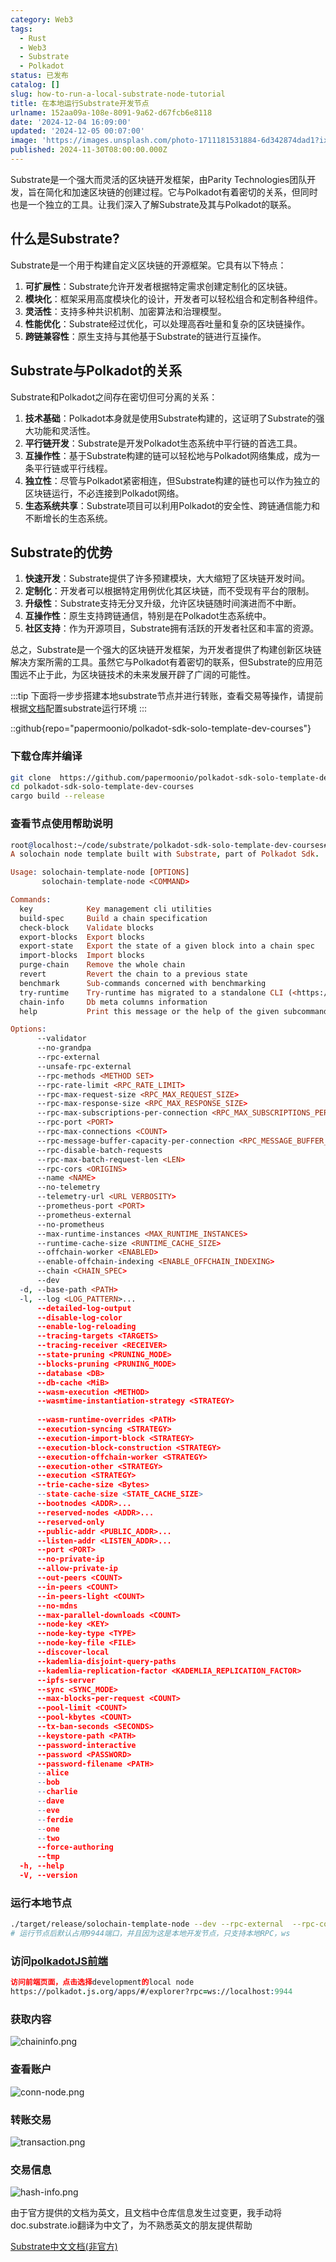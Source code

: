 ```yaml
---
category: Web3
tags:
  - Rust
  - Web3
  - Substrate
  - Polkadot
status: 已发布
catalog: []
slug: how-to-run-a-local-substrate-node-tutorial
title: 在本地运行Substrate开发节点
urlname: 152aa09a-108e-8091-9a62-d67fcb6e8118
date: '2024-12-04 16:09:00'
updated: '2024-12-05 00:07:00'
image: 'https://images.unsplash.com/photo-1711181531884-6d342874dad1?ixlib=rb-4.0.3&q=85&fm=jpg&crop=entropy&cs=srgb'
published: 2024-11-30T08:00:00.000Z
---
```


Substrate是一个强大而灵活的区块链开发框架，由Parity Technologies团队开发，旨在简化和加速区块链的创建过程。它与Polkadot有着密切的关系，但同时也是一个独立的工具。让我们深入了解Substrate及其与Polkadot的联系。


## 什么是Substrate?


Substrate是一个用于构建自定义区块链的开源框架。它具有以下特点：

1. **可扩展性**：Substrate允许开发者根据特定需求创建定制化的区块链。
2. **模块化**：框架采用高度模块化的设计，开发者可以轻松组合和定制各种组件。
3. **灵活性**：支持多种共识机制、加密算法和治理模型。
4. **性能优化**：Substrate经过优化，可以处理高吞吐量和复杂的区块链操作。
5. **跨链兼容性**：原生支持与其他基于Substrate的链进行互操作。

## Substrate与Polkadot的关系


Substrate和Polkadot之间存在密切但可分离的关系：

1. **技术基础**：Polkadot本身就是使用Substrate构建的，这证明了Substrate的强大功能和灵活性。
2. **平行链开发**：Substrate是开发Polkadot生态系统中平行链的首选工具。
3. **互操作性**：基于Substrate构建的链可以轻松地与Polkadot网络集成，成为一条平行链或平行线程。
4. **独立性**：尽管与Polkadot紧密相连，但Substrate构建的链也可以作为独立的区块链运行，不必连接到Polkadot网络。
5. **生态系统共享**：Substrate项目可以利用Polkadot的安全性、跨链通信能力和不断增长的生态系统。

## Substrate的优势

1. **快速开发**：Substrate提供了许多预建模块，大大缩短了区块链开发时间。
2. **定制化**：开发者可以根据特定用例优化其区块链，而不受现有平台的限制。
3. **升级性**：Substrate支持无分叉升级，允许区块链随时间演进而不中断。
4. **互操作性**：原生支持跨链通信，特别是在Polkadot生态系统中。
5. **社区支持**：作为开源项目，Substrate拥有活跃的开发者社区和丰富的资源。

总之，Substrate是一个强大的区块链开发框架，为开发者提供了构建创新区块链解决方案所需的工具。虽然它与Polkadot有着密切的联系，但Substrate的应用范围远不止于此，为区块链技术的未来发展开辟了广阔的可能性。


:::tip
下面将一步步搭建本地substrate节点并进行转账，查看交易等操作，请提前根据[文档](https://substrate-docs.pages.dev/en/install/macos/?mode=light)配置substrate运行环境
:::


::github{repo="papermoonio/polkadot-sdk-solo-template-dev-courses"}


### 下载仓库并编译


```bash
git clone  https://github.com/papermoonio/polkadot-sdk-solo-template-dev-courses 
cd polkadot-sdk-solo-template-dev-courses
cargo build --release
```


### 查看节点使用帮助说明


```prolog
root@localhost:~/code/substrate/polkadot-sdk-solo-template-dev-courses# ./target/release/solochain-template-node -h
A solochain node template built with Substrate, part of Polkadot Sdk.

Usage: solochain-template-node [OPTIONS]
       solochain-template-node <COMMAND>

Commands:
  key            Key management cli utilities
  build-spec     Build a chain specification
  check-block    Validate blocks
  export-blocks  Export blocks
  export-state   Export the state of a given block into a chain spec
  import-blocks  Import blocks
  purge-chain    Remove the whole chain
  revert         Revert the chain to a previous state
  benchmark      Sub-commands concerned with benchmarking
  try-runtime    Try-runtime has migrated to a standalone CLI (<https://github.com/paritytech/try-runtime-cli>). The subcommand exists as a stub and deprecation notice. It will be removed entirely some time after January 2024
  chain-info     Db meta columns information
  help           Print this message or the help of the given subcommand(s)

Options:
      --validator                                                                                Enable validator mode
      --no-grandpa                                                                               Disable GRANDPA
      --rpc-external                                                                             Listen to all RPC interfaces (default: local)
      --unsafe-rpc-external                                                                      Listen to all RPC interfaces
      --rpc-methods <METHOD SET>                                                                 RPC methods to expose. [default: auto] [possible values: auto, safe, unsafe]
      --rpc-rate-limit <RPC_RATE_LIMIT>                                                          RPC rate limiting (calls/minute) for each connection
      --rpc-max-request-size <RPC_MAX_REQUEST_SIZE>                                              Set the maximum RPC request payload size for both HTTP and WS in megabytes [default: 15]
      --rpc-max-response-size <RPC_MAX_RESPONSE_SIZE>                                            Set the maximum RPC response payload size for both HTTP and WS in megabytes [default: 15]
      --rpc-max-subscriptions-per-connection <RPC_MAX_SUBSCRIPTIONS_PER_CONNECTION>              Set the maximum concurrent subscriptions per connection [default: 1024]
      --rpc-port <PORT>                                                                          Specify JSON-RPC server TCP port
      --rpc-max-connections <COUNT>                                                              Maximum number of RPC server connections [default: 100]
      --rpc-message-buffer-capacity-per-connection <RPC_MESSAGE_BUFFER_CAPACITY_PER_CONNECTION>  The number of messages the RPC server is allowed to keep in memory [default: 64]
      --rpc-disable-batch-requests                                                               Disable RPC batch requests
      --rpc-max-batch-request-len <LEN>                                                          Limit the max length per RPC batch request
      --rpc-cors <ORIGINS>                                                                       Specify browser *origins* allowed to access the HTTP & WS RPC servers
      --name <NAME>                                                                              The human-readable name for this node
      --no-telemetry                                                                             Disable connecting to the Substrate telemetry server
      --telemetry-url <URL VERBOSITY>                                                            The URL of the telemetry server to connect to
      --prometheus-port <PORT>                                                                   Specify Prometheus exporter TCP Port
      --prometheus-external                                                                      Expose Prometheus exporter on all interfaces
      --no-prometheus                                                                            Do not expose a Prometheus exporter endpoint
      --max-runtime-instances <MAX_RUNTIME_INSTANCES>                                            The size of the instances cache for each runtime [max: 32] [default: 8]
      --runtime-cache-size <RUNTIME_CACHE_SIZE>                                                  Maximum number of different runtimes that can be cached [default: 2]
      --offchain-worker <ENABLED>                                                                Execute offchain workers on every block [default: when-authority] [possible values: always, never, when-authority]
      --enable-offchain-indexing <ENABLE_OFFCHAIN_INDEXING>                                      Enable offchain indexing API [default: false] [possible values: true, false]
      --chain <CHAIN_SPEC>                                                                       Specify the chain specification
      --dev                                                                                      Specify the development chain
  -d, --base-path <PATH>                                                                         Specify custom base path
  -l, --log <LOG_PATTERN>...                                                                     Sets a custom logging filter (syntax: `<target>=<level>`)
      --detailed-log-output                                                                      Enable detailed log output
      --disable-log-color                                                                        Disable log color output
      --enable-log-reloading                                                                     Enable feature to dynamically update and reload the log filter
      --tracing-targets <TARGETS>                                                                Sets a custom profiling filter
      --tracing-receiver <RECEIVER>                                                              Receiver to process tracing messages [default: log] [possible values: log]
      --state-pruning <PRUNING_MODE>                                                             Specify the state pruning mode
      --blocks-pruning <PRUNING_MODE>                                                            Specify the blocks pruning mode [default: archive-canonical]
      --database <DB>                                                                            Select database backend to use [possible values: rocksdb, paritydb, auto, paritydb-experimental]
      --db-cache <MiB>                                                                           Limit the memory the database cache can use
      --wasm-execution <METHOD>                                                                  Method for executing Wasm runtime code [default: compiled] [possible values: interpreted-i-know-what-i-do, compiled]
      --wasmtime-instantiation-strategy <STRATEGY>                                               The WASM instantiation method to use [default: pooling-copy-on-write] [possible values: pooling-copy-on-write, recreate-instance-copy-on-write, pooling,
                                                                                                 recreate-instance]
      --wasm-runtime-overrides <PATH>                                                            Specify the path where local WASM runtimes are stored
      --execution-syncing <STRATEGY>                                                             Runtime execution strategy for importing blocks during initial sync [possible values: native, wasm, both, native-else-wasm]
      --execution-import-block <STRATEGY>                                                        Runtime execution strategy for general block import (including locally authored blocks) [possible values: native, wasm, both, native-else-wasm]
      --execution-block-construction <STRATEGY>                                                  Runtime execution strategy for constructing blocks [possible values: native, wasm, both, native-else-wasm]
      --execution-offchain-worker <STRATEGY>                                                     Runtime execution strategy for offchain workers [possible values: native, wasm, both, native-else-wasm]
      --execution-other <STRATEGY>                                                               Runtime execution strategy when not syncing, importing or constructing blocks [possible values: native, wasm, both, native-else-wasm]
      --execution <STRATEGY>                                                                     The execution strategy that should be used by all execution contexts [possible values: native, wasm, both, native-else-wasm]
      --trie-cache-size <Bytes>                                                                  Specify the state cache size [default: 67108864]
      --state-cache-size <STATE_CACHE_SIZE>                                                      DEPRECATED: switch to `--trie-cache-size`
      --bootnodes <ADDR>...                                                                      Specify a list of bootnodes
      --reserved-nodes <ADDR>...                                                                 Specify a list of reserved node addresses
      --reserved-only                                                                            Whether to only synchronize the chain with reserved nodes
      --public-addr <PUBLIC_ADDR>...                                                             Public address that other nodes will use to connect to this node
      --listen-addr <LISTEN_ADDR>...                                                             Listen on this multiaddress
      --port <PORT>                                                                              Specify p2p protocol TCP port
      --no-private-ip                                                                            Always forbid connecting to private IPv4/IPv6 addresses
      --allow-private-ip                                                                         Always accept connecting to private IPv4/IPv6 addresses
      --out-peers <COUNT>                                                                        Number of outgoing connections we're trying to maintain [default: 8]
      --in-peers <COUNT>                                                                         Maximum number of inbound full nodes peers [default: 32]
      --in-peers-light <COUNT>                                                                   Maximum number of inbound light nodes peers [default: 100]
      --no-mdns                                                                                  Disable mDNS discovery (default: true)
      --max-parallel-downloads <COUNT>                                                           Maximum number of peers from which to ask for the same blocks in parallel [default: 5]
      --node-key <KEY>                                                                           Secret key to use for p2p networking
      --node-key-type <TYPE>                                                                     Crypto primitive to use for p2p networking [default: ed25519] [possible values: ed25519]
      --node-key-file <FILE>                                                                     File from which to read the node's secret key to use for p2p networking
      --discover-local                                                                           Enable peer discovery on local networks
      --kademlia-disjoint-query-paths                                                            Require iterative Kademlia DHT queries to use disjoint paths
      --kademlia-replication-factor <KADEMLIA_REPLICATION_FACTOR>                                Kademlia replication factor [default: 20]
      --ipfs-server                                                                              Join the IPFS network and serve transactions over bitswap protocol
      --sync <SYNC_MODE>                                                                         Blockchain syncing mode. [default: full] [possible values: full, fast, fast-unsafe, warp]
      --max-blocks-per-request <COUNT>                                                           Maximum number of blocks per request [default: 64]
      --pool-limit <COUNT>                                                                       Maximum number of transactions in the transaction pool [default: 8192]
      --pool-kbytes <COUNT>                                                                      Maximum number of kilobytes of all transactions stored in the pool [default: 20480]
      --tx-ban-seconds <SECONDS>                                                                 How long a transaction is banned for
      --keystore-path <PATH>                                                                     Specify custom keystore path
      --password-interactive                                                                     Use interactive shell for entering the password used by the keystore
      --password <PASSWORD>                                                                      Password used by the keystore
      --password-filename <PATH>                                                                 File that contains the password used by the keystore
      --alice                                                                                    Shortcut for `--name Alice --validator`
      --bob                                                                                      Shortcut for `--name Bob --validator`
      --charlie                                                                                  Shortcut for `--name Charlie --validator`
      --dave                                                                                     Shortcut for `--name Dave --validator`
      --eve                                                                                      Shortcut for `--name Eve --validator`
      --ferdie                                                                                   Shortcut for `--name Ferdie --validator`
      --one                                                                                      Shortcut for `--name One --validator`
      --two                                                                                      Shortcut for `--name Two --validator`
      --force-authoring                                                                          Enable authoring even when offline
      --tmp                                                                                      Run a temporary node
  -h, --help                                                                                     Print help (see more with '--help')
  -V, --version                                                                                  Print version
```


### 运行本地节点


```bash
./target/release/solochain-template-node --dev --rpc-external  --rpc-cors all
# 运行节点后默认占用9944端口，并且因为这是本地开发节点，只支持本地RPC，ws
```


### 访问[polkadotJS前端](https://polkadot.js.org/apps/#/explorer?rpc=ws://localhost:9944)


```prolog
访问前端页面，点击选择development的local node
https://polkadot.js.org/apps/#/explorer?rpc=ws://localhost:9944
```


### 获取内容


![chaininfo.png](https://prod-files-secure.s3.us-west-2.amazonaws.com/5d24fe63-e567-4804-86f9-9fdc62e13082/89be5adf-5619-4306-be75-45b425e3c446/chaininfo.png?X-Amz-Algorithm=AWS4-HMAC-SHA256&X-Amz-Content-Sha256=UNSIGNED-PAYLOAD&X-Amz-Credential=ASIAZI2LB466TVHJY76W%2F20250412%2Fus-west-2%2Fs3%2Faws4_request&X-Amz-Date=20250412T053611Z&X-Amz-Expires=3600&X-Amz-Security-Token=IQoJb3JpZ2luX2VjEFUaCXVzLXdlc3QtMiJHMEUCIQCkH0SRT64F1QMm3xN9EJFinldKV0qb6oDqjdsa1OGV4gIgOo%2Fhb7gMjCcLJsjrBvf0%2FMRDVrw2s0L4Vr2EdiEiDEwqiAQIzv%2F%2F%2F%2F%2F%2F%2F%2F%2F%2FARAAGgw2Mzc0MjMxODM4MDUiDDImGFENHIAgYZr6MCrcA25E6xQ%2Fn6OR%2FJeDQVjoBPLXHLOYJc0JHasRnWGcO69Jz%2B9wtvnnXPiunyMPcywfOsmf5BM3wWuvxkGACWJKDEIdeyWBZTONGd7DHWWochV0uEgMfG513nFRmLJ5wILi2qMqSPEoW6bZCyN4yy4ZuwxCs%2BQF51jSIQ%2BT1J2DZ0ins2YScFsyuqqT5TDFIZeHNbcGXPNtBWpbRsQZWxJAPPpw1c1jgWGLdFlj2SQzKV07HdTYikLHPpidrvNgO3X%2B%2BNRHBC4udRTNUoDjXqhJavRYkgnIRmSQa0xROqJJo699gHqbfS2QjS5IH5No4T%2BtYhlPQwY3Z2WTZBhSChYmO6yBWn7fDnLnhJotezXxFqnCBeK85ItA3ZOtKv0ipNFs9ZTcxwjmZ1roqRbvE0Uw7ITrZyOAL9M94A2ZFyALhAaStOQuC4ucSEbEtJYa96FCASREnt91xwqUp0IpLtNVXZXr%2B%2BGZJDrTy4dPjdGcel2DPbXfG5%2BTlq9N3zT%2FPL8kQPpPKysaPQbJlrP%2BN0drSGotdaaooebH9px6nkonO1PNNWqEguAE2GgDuglQsadY45CrGDb9aepP4ElTcQDZAmYFBn1tmVKnRR8xgfbk2VSZJywDP6UP%2Bk6HQkVGMITr578GOqUBPL2GPY04P50jpygZozOexLO59G6QFS74fLjQzpQ%2FWiHoUA5%2BsuILWL5vkrAvy7P6tWhAYaqRHeYnyTBvMRc4wmkySmRSkuLDc1mdQIdANvyI6djwCHip%2Bp5EXY%2BBMTAAWVP4AXm%2Ff15wwM%2F1y8zXoio0EMbVx%2BoXR36wsG77F%2BBW8xAtCkRRt4SQdYPTsER3xeSIoBMbcqH9lMthm0y%2Ft%2FhwkHWN&X-Amz-Signature=dc3254c0564a8c1401c5bb8aadf58f9677e453c0ce010465f2f3df7f33ce8c7c&X-Amz-SignedHeaders=host&x-id=GetObject)


### 查看账户


![conn-node.png](https://prod-files-secure.s3.us-west-2.amazonaws.com/5d24fe63-e567-4804-86f9-9fdc62e13082/05964f92-c6d8-42d1-b4a1-b3a852295683/conn-node.png?X-Amz-Algorithm=AWS4-HMAC-SHA256&X-Amz-Content-Sha256=UNSIGNED-PAYLOAD&X-Amz-Credential=ASIAZI2LB466TVHJY76W%2F20250412%2Fus-west-2%2Fs3%2Faws4_request&X-Amz-Date=20250412T053611Z&X-Amz-Expires=3600&X-Amz-Security-Token=IQoJb3JpZ2luX2VjEFUaCXVzLXdlc3QtMiJHMEUCIQCkH0SRT64F1QMm3xN9EJFinldKV0qb6oDqjdsa1OGV4gIgOo%2Fhb7gMjCcLJsjrBvf0%2FMRDVrw2s0L4Vr2EdiEiDEwqiAQIzv%2F%2F%2F%2F%2F%2F%2F%2F%2F%2FARAAGgw2Mzc0MjMxODM4MDUiDDImGFENHIAgYZr6MCrcA25E6xQ%2Fn6OR%2FJeDQVjoBPLXHLOYJc0JHasRnWGcO69Jz%2B9wtvnnXPiunyMPcywfOsmf5BM3wWuvxkGACWJKDEIdeyWBZTONGd7DHWWochV0uEgMfG513nFRmLJ5wILi2qMqSPEoW6bZCyN4yy4ZuwxCs%2BQF51jSIQ%2BT1J2DZ0ins2YScFsyuqqT5TDFIZeHNbcGXPNtBWpbRsQZWxJAPPpw1c1jgWGLdFlj2SQzKV07HdTYikLHPpidrvNgO3X%2B%2BNRHBC4udRTNUoDjXqhJavRYkgnIRmSQa0xROqJJo699gHqbfS2QjS5IH5No4T%2BtYhlPQwY3Z2WTZBhSChYmO6yBWn7fDnLnhJotezXxFqnCBeK85ItA3ZOtKv0ipNFs9ZTcxwjmZ1roqRbvE0Uw7ITrZyOAL9M94A2ZFyALhAaStOQuC4ucSEbEtJYa96FCASREnt91xwqUp0IpLtNVXZXr%2B%2BGZJDrTy4dPjdGcel2DPbXfG5%2BTlq9N3zT%2FPL8kQPpPKysaPQbJlrP%2BN0drSGotdaaooebH9px6nkonO1PNNWqEguAE2GgDuglQsadY45CrGDb9aepP4ElTcQDZAmYFBn1tmVKnRR8xgfbk2VSZJywDP6UP%2Bk6HQkVGMITr578GOqUBPL2GPY04P50jpygZozOexLO59G6QFS74fLjQzpQ%2FWiHoUA5%2BsuILWL5vkrAvy7P6tWhAYaqRHeYnyTBvMRc4wmkySmRSkuLDc1mdQIdANvyI6djwCHip%2Bp5EXY%2BBMTAAWVP4AXm%2Ff15wwM%2F1y8zXoio0EMbVx%2BoXR36wsG77F%2BBW8xAtCkRRt4SQdYPTsER3xeSIoBMbcqH9lMthm0y%2Ft%2FhwkHWN&X-Amz-Signature=225e435c6822a2184dcdfbbe5b7b38d224b2f6da0e80060c570969ef06441218&X-Amz-SignedHeaders=host&x-id=GetObject)


### 转账交易


![transaction.png](https://prod-files-secure.s3.us-west-2.amazonaws.com/5d24fe63-e567-4804-86f9-9fdc62e13082/65593d3b-9b56-4fbe-a383-1447c903127f/transaction.png?X-Amz-Algorithm=AWS4-HMAC-SHA256&X-Amz-Content-Sha256=UNSIGNED-PAYLOAD&X-Amz-Credential=ASIAZI2LB466TVHJY76W%2F20250412%2Fus-west-2%2Fs3%2Faws4_request&X-Amz-Date=20250412T053611Z&X-Amz-Expires=3600&X-Amz-Security-Token=IQoJb3JpZ2luX2VjEFUaCXVzLXdlc3QtMiJHMEUCIQCkH0SRT64F1QMm3xN9EJFinldKV0qb6oDqjdsa1OGV4gIgOo%2Fhb7gMjCcLJsjrBvf0%2FMRDVrw2s0L4Vr2EdiEiDEwqiAQIzv%2F%2F%2F%2F%2F%2F%2F%2F%2F%2FARAAGgw2Mzc0MjMxODM4MDUiDDImGFENHIAgYZr6MCrcA25E6xQ%2Fn6OR%2FJeDQVjoBPLXHLOYJc0JHasRnWGcO69Jz%2B9wtvnnXPiunyMPcywfOsmf5BM3wWuvxkGACWJKDEIdeyWBZTONGd7DHWWochV0uEgMfG513nFRmLJ5wILi2qMqSPEoW6bZCyN4yy4ZuwxCs%2BQF51jSIQ%2BT1J2DZ0ins2YScFsyuqqT5TDFIZeHNbcGXPNtBWpbRsQZWxJAPPpw1c1jgWGLdFlj2SQzKV07HdTYikLHPpidrvNgO3X%2B%2BNRHBC4udRTNUoDjXqhJavRYkgnIRmSQa0xROqJJo699gHqbfS2QjS5IH5No4T%2BtYhlPQwY3Z2WTZBhSChYmO6yBWn7fDnLnhJotezXxFqnCBeK85ItA3ZOtKv0ipNFs9ZTcxwjmZ1roqRbvE0Uw7ITrZyOAL9M94A2ZFyALhAaStOQuC4ucSEbEtJYa96FCASREnt91xwqUp0IpLtNVXZXr%2B%2BGZJDrTy4dPjdGcel2DPbXfG5%2BTlq9N3zT%2FPL8kQPpPKysaPQbJlrP%2BN0drSGotdaaooebH9px6nkonO1PNNWqEguAE2GgDuglQsadY45CrGDb9aepP4ElTcQDZAmYFBn1tmVKnRR8xgfbk2VSZJywDP6UP%2Bk6HQkVGMITr578GOqUBPL2GPY04P50jpygZozOexLO59G6QFS74fLjQzpQ%2FWiHoUA5%2BsuILWL5vkrAvy7P6tWhAYaqRHeYnyTBvMRc4wmkySmRSkuLDc1mdQIdANvyI6djwCHip%2Bp5EXY%2BBMTAAWVP4AXm%2Ff15wwM%2F1y8zXoio0EMbVx%2BoXR36wsG77F%2BBW8xAtCkRRt4SQdYPTsER3xeSIoBMbcqH9lMthm0y%2Ft%2FhwkHWN&X-Amz-Signature=42872056f6e38373fafe4a38286769cda28a145d8b39acca4563ad9ecfa8267b&X-Amz-SignedHeaders=host&x-id=GetObject)


### 交易信息


![hash-info.png](https://prod-files-secure.s3.us-west-2.amazonaws.com/5d24fe63-e567-4804-86f9-9fdc62e13082/7b9b0ba8-edf2-4998-9e9d-9cde7a64aa23/hash-info.png?X-Amz-Algorithm=AWS4-HMAC-SHA256&X-Amz-Content-Sha256=UNSIGNED-PAYLOAD&X-Amz-Credential=ASIAZI2LB466TVHJY76W%2F20250412%2Fus-west-2%2Fs3%2Faws4_request&X-Amz-Date=20250412T053611Z&X-Amz-Expires=3600&X-Amz-Security-Token=IQoJb3JpZ2luX2VjEFUaCXVzLXdlc3QtMiJHMEUCIQCkH0SRT64F1QMm3xN9EJFinldKV0qb6oDqjdsa1OGV4gIgOo%2Fhb7gMjCcLJsjrBvf0%2FMRDVrw2s0L4Vr2EdiEiDEwqiAQIzv%2F%2F%2F%2F%2F%2F%2F%2F%2F%2FARAAGgw2Mzc0MjMxODM4MDUiDDImGFENHIAgYZr6MCrcA25E6xQ%2Fn6OR%2FJeDQVjoBPLXHLOYJc0JHasRnWGcO69Jz%2B9wtvnnXPiunyMPcywfOsmf5BM3wWuvxkGACWJKDEIdeyWBZTONGd7DHWWochV0uEgMfG513nFRmLJ5wILi2qMqSPEoW6bZCyN4yy4ZuwxCs%2BQF51jSIQ%2BT1J2DZ0ins2YScFsyuqqT5TDFIZeHNbcGXPNtBWpbRsQZWxJAPPpw1c1jgWGLdFlj2SQzKV07HdTYikLHPpidrvNgO3X%2B%2BNRHBC4udRTNUoDjXqhJavRYkgnIRmSQa0xROqJJo699gHqbfS2QjS5IH5No4T%2BtYhlPQwY3Z2WTZBhSChYmO6yBWn7fDnLnhJotezXxFqnCBeK85ItA3ZOtKv0ipNFs9ZTcxwjmZ1roqRbvE0Uw7ITrZyOAL9M94A2ZFyALhAaStOQuC4ucSEbEtJYa96FCASREnt91xwqUp0IpLtNVXZXr%2B%2BGZJDrTy4dPjdGcel2DPbXfG5%2BTlq9N3zT%2FPL8kQPpPKysaPQbJlrP%2BN0drSGotdaaooebH9px6nkonO1PNNWqEguAE2GgDuglQsadY45CrGDb9aepP4ElTcQDZAmYFBn1tmVKnRR8xgfbk2VSZJywDP6UP%2Bk6HQkVGMITr578GOqUBPL2GPY04P50jpygZozOexLO59G6QFS74fLjQzpQ%2FWiHoUA5%2BsuILWL5vkrAvy7P6tWhAYaqRHeYnyTBvMRc4wmkySmRSkuLDc1mdQIdANvyI6djwCHip%2Bp5EXY%2BBMTAAWVP4AXm%2Ff15wwM%2F1y8zXoio0EMbVx%2BoXR36wsG77F%2BBW8xAtCkRRt4SQdYPTsER3xeSIoBMbcqH9lMthm0y%2Ft%2FhwkHWN&X-Amz-Signature=9073504a837d22a1dda9acb59ff7fdd9e254ee3a0acfbaf7208bfffda2625289&X-Amz-SignedHeaders=host&x-id=GetObject)


由于官方提供的文档为英文，且文档中仓库信息发生过变更，我手动将doc.substrate.io翻译为中文了，为不熟悉英文的朋友提供帮助


[ Substrate中文文档(非官方)](https://substrate-docs.pages.dev/en/tutorials/build-a-blockchain/?mode=light)

